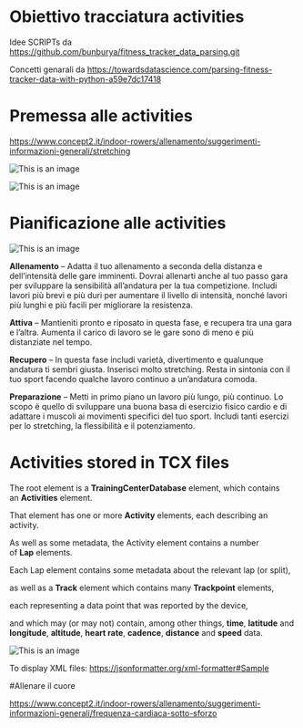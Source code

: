 # Obiettivo tracciatura activities

Idee SCRIPTs da https://github.com/bunburya/fitness_tracker_data_parsing.git

Concetti genarali da https://towardsdatascience.com/parsing-fitness-tracker-data-with-python-a59e7dc17418

# Premessa alle activities

https://www.concept2.it/indoor-rowers/allenamento/suggerimenti-informazioni-generali/stretching

![This is an image](https://github.com/giorgiogrellalenavi/Activities/blob/de983c908bd594b29e7956391c84638ea29042f3/Data/Images/stretching_1_6.JPG)

![This is an image](https://github.com/giorgiogrellalenavi/Activities/blob/de983c908bd594b29e7956391c84638ea29042f3/Data/Images/stretching_7_9.JPG)


# Pianificazione alle activities

![This is an image](https://github.com/giorgiogrellalenavi/Activities/blob/dab6dfaa11cc42b2d2a02d787fc97a97afcf1040/Data/Images/Calendario_Annuale.JPG)

**Allenamento** – Adatta il tuo allenamento a seconda della distanza e dell’intensità delle gare imminenti. Dovrai allenarti anche al tuo passo gara per sviluppare la sensibilità all’andatura per la tua competizione. Includi lavori più brevi e più duri per aumentare il livello di intensità, nonché lavori più lunghi e più facili per migliorare la resistenza.

**Attiva** – Mantieniti pronto e riposato in questa fase, e recupera tra una gara e l’altra. Aumenta il carico di lavoro se le gare sono di meno e più distanziate nel tempo.

**Recupero** – In questa fase includi varietà, divertimento e qualunque andatura ti sembri giusta. Inserisci molto stretching. Resta in sintonia con il tuo sport facendo qualche lavoro continuo a un’andatura comoda.

**Preparazione** – Metti in primo piano un lavoro più lungo, più continuo. Lo scopo è quello di sviluppare una buona basa di esercizio fisico cardio e di adattare i muscoli ai movimenti specifici del tuo sport. Includi tanti esercizi per lo stretching, la flessibilità e il potenziamento.

# Activities stored in TCX files

The root element is a **TrainingCenterDatabase** element, which contains an **Activities** element. 

That element has one or more **Activity** elements, each describing an activity.

As well as some metadata, the Activity element contains a number of **Lap** elements. 

Each Lap element contains some metadata about the relevant lap (or split), 

as well as a **Track** element which contains many **Trackpoint** elements, 

each representing a data point that was reported by the device, 

and which may (or may not) contain, among other things, **time**, **latitude** and **longitude**, **altitude**, **heart rate**, **cadence**, **distance** and **speed** data. 

![This is an image](https://github.com/giorgiogrellalenavi/Activities/blob/c82c15d02e62a893e4074f230caae70925b38ec6/Data/Images/hierarchy_TCX_files.JPG)

To display XML files: https://jsonformatter.org/xml-formatter#Sample

#Allenare il cuore

https://www.concept2.it/indoor-rowers/allenamento/suggerimenti-informazioni-generali/frequenza-cardiaca-sotto-sforzo

